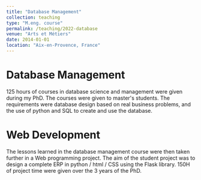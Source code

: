 ```yaml
---
title: "Database Management"
collection: teaching
type: "M.eng. course"
permalink: /teaching/2022-database
venue: "Arts et Métiers"
date: 2014-01-01
location: "Aix-en-Provence, France"
---
```


Database Management
======
125 hours of courses in database science and management were given during my PhD. 
The courses were given to master's students. 
The requirements were database design based on real business problems, 
and the use of python and SQL to create and use the database.

Web Development
======
The lessons learned in the database management course were then taken further in a Web programming project. 
The aim of the student project was to design a complete ERP in python / html / CSS using the Flask library. 
150H of project time were given over the 3 years of the PhD.